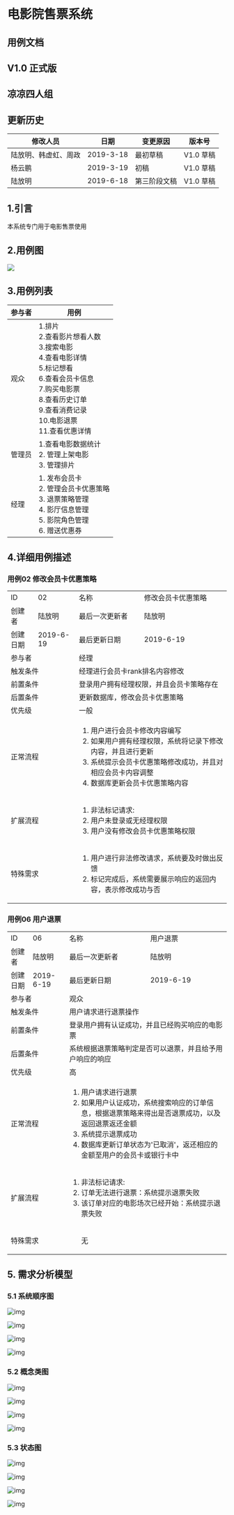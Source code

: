 # 电影院售票系统

## 用例文档

## V1.0 正式版

## 凉凉四人组

## 更新历史

| 修改人员             | 日期      | 变更原因 | 版本号    |
| -------------------- | --------- | -------- | --------- |
| 陆放明、韩虚虹、周政 | 2019-3-18 | 最初草稿 | V1.0 草稿 |
| 杨云鹏 | 2019-3-19 | 初稿 | V1.0 草稿 |
| 陆放明 | 2019-6-18 | 第三阶段文稿 | V1.0 草稿 |

## 1.引言

本系统专门用于电影售票使用

## 2.用例图

![](https://i.loli.net/2019/06/18/5d08b7cd2ac5378426.png)

## 3.用例列表

| 参与者 | 用例                                                         |
| ------ | ------------------------------------------------------------ |
| 观众   | 1.排片<br>2.查看影片想看人数<br>3.搜索电影<br>4.查看电影详情<br>5.标记想看<br>6.查看会员卡信息<br>7.购买电影票<br>8.查看历史订单<br>9.查看消费记录<br>10.电影退票<br>11.查看优惠详情 |
| 管理员 | 1.查看电影数据统计<br>2. 管理上架电影<br>3. 管理排片         |
| 经理   | 1. 发布会员卡<br>2. 管理会员卡优惠策略<br>3. 退票策略管理<br>4. 影厅信息管理<br>5. 影院角色管理<br>6. 赠送优惠券 |

## 4.详细用例描述

</html>

<h3>用例02 修改会员卡优惠策略</h3>
<table>
    <tr>
        <td>ID</td>
        <td>02</td>
        <td>名称</td>
        <td>修改会员卡优惠策略</td>
    </tr>
    <tr>
        <td>创建者</td>
        <td>陆放明</td>
        <td>最后一次更新者</td>
        <td>陆放明</td>
    </tr>
    <tr>
        <td>创建日期</td>
        <td>2019-6-19</td>
        <td>最后更新日期</td>
        <td>2019-6-19</td>
    </tr>
    <tr>
        <td colspan="2">参与者</td>
        <td colspan="2">经理</td>
    </tr>
    <tr>
        <td colspan="2">触发条件</td>
        <td colspan="2">经理进行会员卡rank排名内容修改</td>
    </tr>
    <tr>
        <td colspan="2">前置条件</td>
        <td colspan="2">登录用户拥有经理权限，并且会员卡策略存在</td>
    </tr>
    <tr>
        <td colspan="2">后置条件</td>
        <td colspan="2">更新数据库，修改会员卡优惠策略</td>
    </tr>
    <tr>
        <td colspan="2">优先级</td>
        <td colspan="2">一般</td>
    </tr>
    <tr>
        <td colspan="2">正常流程</td>
        <td colspan="2">
            <ol>
                <li>用户进行会员卡修改内容编写</li>
                <li>如果用户拥有经理权限，系统将记录下修改内容，并且进行更新</li>
                <li>系统提示会员卡优惠策略修改成功，并且对相应会员卡内容调整</li>
                <li>数据库更新会员卡优惠策略内容</li>
            </ol>
        </td>
    </tr>
    <tr>
        <td colspan="2">扩展流程</td>
        <td colspan="2">
            <ol>
                <li>非法标记请求:</li>
                <li>用户未登录或无经理权限</li>
                <li>用户没有修改会员卡优惠策略权限</li>
            <ol>
        </td>
    </tr>
    <tr>
        <td colspan="2">特殊需求</td>
        <td colspan="2">
        <ol>
            <li>用户进行非法修改请求，系统要及时做出反馈</li>
            <li>标记完成后，系统需要展示响应的返回内容，表示修改成功与否</li>
        </ol>
        </td>
</tr>
</table>


<h3>用例06 用户退票</h3>
<table>
    <tr>
        <td>ID</td>
        <td>06</td>
        <td>名称</td>
        <td>用户退票</td>
    </tr>
    <tr>
        <td>创建者</td>
        <td>陆放明</td>
        <td>最后一次更新者</td>
        <td>陆放明</td>
    </tr>
    <tr>
        <td>创建日期</td>
        <td>2019-6-19</td>
        <td>最后更新日期</td>
        <td>2019-6-19</td>
    </tr>
    <tr>
        <td colspan="2">参与者</td>
        <td colspan="2">观众</td>
    </tr>
    <tr>
        <td colspan="2">触发条件</td>
        <td colspan="2">用户请求进行退票操作</td>
    </tr>
    <tr>
        <td colspan="2">前置条件</td>
        <td colspan="2">登录用户拥有认证成功，并且已经购买响应的电影票</td>
    </tr>
    <tr>
        <td colspan="2">后置条件</td>
        <td colspan="2">系统根据退票策略判定是否可以退票，并且给予用户响应的响应</td>
    </tr>
    <tr>
        <td colspan="2">优先级</td>
        <td colspan="2">高</td>
    </tr>
    <tr>
        <td colspan="2">正常流程</td>
        <td colspan="2">
            <ol>
                <li>用户请求进行退票</li>
                <li>如果用户认证成功，系统搜索响应的订单信息，根据退票策略来得出是否退票成功，以及返回退票返还金额</li>
                <li>系统提示退票成功</li>
                <li>数据库更新订单状态为'已取消'，返还相应的金额至用户的会员卡或银行卡中</li>
            </ol>
        </td>
    </tr>
    <tr>
        <td colspan="2">扩展流程</td>
        <td colspan="2">
            <ol>
                <li>非法标记请求:</li>
                <li>订单无法进行退票：系统提示退票失败</li>
                <li>该订单对应的电影场次已经开始：系统提示退票失败</li>
            <ol>
        </td>
    </tr>
    <tr>
        <td colspan="2">特殊需求</td>
        <td colspan="2">
        <ol>
           无
        </ol>
        </td>
</tr>
</table>

## 5. 需求分析模型

### 5.1 系统顺序图

![img](http://106.14.140.93/01_%E6%8E%92%E7%89%87_%E7%B3%BB%E7%BB%9F%E9%A1%BA%E5%BA%8F%E5%9B%BE_%E6%B7%BB%E5%8A%A0%E6%8E%92%E7%89%87%E8%AE%B0%E5%BD%95.png)

![img](http://106.14.140.93/02_%E6%9F%A5%E7%9C%8B%E6%83%B3%E7%9C%8B%E4%BA%BA%E6%95%B0_%E7%B3%BB%E7%BB%9F%E9%A1%BA%E5%BA%8F%E5%9B%BE_%E7%AE%A1%E7%90%86%E5%91%98.png)

![img](http://106.14.140.93/02_%E6%9F%A5%E7%9C%8B%E6%83%B3%E7%9C%8B%E4%BA%BA%E6%95%B0_%E7%B3%BB%E7%BB%9F%E9%A1%BA%E5%BA%8F%E5%9B%BE_%E8%A7%82%E4%BC%97.png)

![img](http://106.14.140.93/03_%E6%90%9C%E7%B4%A2%E7%94%B5%E5%BD%B1_%E7%B3%BB%E7%BB%9F%E9%A1%BA%E5%BA%8F%E5%9B%BE_%E6%90%9C%E7%B4%A2%E7%94%B5%E5%BD%B1.png)

### 5.2 概念类图

![img](http://106.14.140.93/00_%E5%85%A8%E5%B1%80%E6%A6%82%E5%BF%B5%E7%B1%BB%E5%9B%BE.png)

![img](http://106.14.140.93/05_%E6%A0%87%E8%AE%B0%E6%83%B3%E7%9C%8B_%E6%A6%82%E5%BF%B5%E7%B1%BB%E5%9B%BE.png)

![img](http://106.14.140.93/03_%E6%90%9C%E7%B4%A2%E7%94%B5%E5%BD%B1_%E6%A6%82%E5%BF%B5%E7%B1%BB%E5%9B%BE.png)

![img](http://106.14.140.93/02_%E6%9F%A5%E7%9C%8B%E6%83%B3%E7%9C%8B%E4%BA%BA%E6%95%B0_%E6%A6%82%E5%BF%B5%E7%B1%BB%E5%9B%BE.png)

### 5.3 状态图

![img](http://106.14.140.93/01_%E6%8E%92%E7%89%87_%E7%8A%B6%E6%80%81%E5%9B%BE.png)

![img](http://106.14.140.93/02_%E6%9F%A5%E7%9C%8B%E6%83%B3%E7%9C%8B%E4%BA%BA%E6%95%B0_%E7%8A%B6%E6%80%81%E5%9B%BE.png)

![img](http://106.14.140.93/03_%E6%90%9C%E7%B4%A2%E5%BD%B1%E7%89%87_%E7%8A%B6%E6%80%81%E5%9B%BE.png)

![img](http://106.14.140.93/04_%E6%9F%A5%E7%9C%8B%E7%94%B5%E5%BD%B1%E8%AF%A6%E6%83%85_%E7%8A%B6%E6%80%81%E5%9B%BE.png)